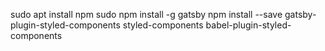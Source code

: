 sudo apt install npm
sudo npm install -g gatsby
npm install --save gatsby-plugin-styled-components styled-components babel-plugin-styled-components
